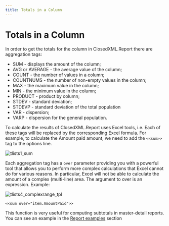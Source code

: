 ```yaml
---
title: Totals in a Column
---
```


# Totals in a Column

In order to get the totals for the column in ClosedXML.Report there are aggregation tags:

* SUM - displays the amount of the column;
* AVG or AVERAGE - the average value of the column;
* COUNT - the number of values in a column;
* COUNTNUMS - the number of non-empty values in the column;
* MAX - the maximum value in the column;
* MIN - the minimum value in the column;
* PRODUCT - product by column;
* STDEV - standard deviation;
* STDEVP - standard deviation of the total population
* VAR - dispersion;
* VARP - dispersion for the general population.

To calculate the results of ClosedXML.Report uses Excel tools, i.e. Each of these tags will be replaced by the corresponding Excel formula. For example, to calculate the Amount paid amount, we need to add the `<<sum>>` tag to the options line.

![tlists1_sum](https://user-images.githubusercontent.com/1150085/41203072-128c9404-6cdb-11e8-9126-3957ddfccb10.png)

Each aggregation tag has a `over` parameter providing you with a powerful tool that allows you to perform more complex calculations that Excel cannot do for various reasons. In particular, Excel will not be able to calculate the amount of a complex (multi-line) area. The argument to over is an expression. Example:

![tlists4_complexrange_tpl](https://user-images.githubusercontent.com/1150085/41203364-6e9ff36e-6cde-11e8-8551-671c787f7a10.png)

```
<<sum over="item.AmountPaid">>
```

This function is very useful for computing subtotals in master-detail reports. You can see an example in the [Report examples](Examples#Nested-Ranges-with-Subtotals) section
